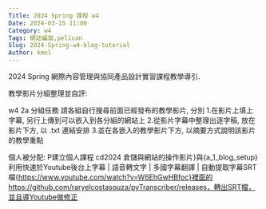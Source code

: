```yaml
---
Title: 2024 Spring 課程 w4
Date: 2024-03-15 11:00
Category: w4
Tags: 網誌編寫,pelican
Slug: 2024-Spring-w4-blog-tutorial
Author: kmol
---
```


2024 Spring 網際內容管理與協同產品設計實習課程教學導引.

<!-- PELICAN_END_SUMMARY -->

教學影片分組整理並自評:

w4 2a 分組任務
請各組自行搜尋前面已經發布的教學影片, 分別
1.在影片上填上字幕, 另行上傳到可以嵌入到各分組的網站上
2.從影片字幕中整理出逐字稿, 放在影片下方, 以 .txt 連結安排
3.並在各嵌入的教學影片下方, 以摘要方式說明該影片的教學重點

個人被分配:
P建立個人課程 cd2024 倉儲與網站的操作影片}與{a_1_blog_setup}
利用快速於Youtube後台上字幕 | 語音轉文字 | 多國字幕翻譯 | 自動提取字幕SRT檔{https://www.youtube.com/watch?v=W6EhGwHBfoc}裡面的https://github.com/raryelcostasouza/pyTranscriber/releases，轉出SRT檔，並且導Youtube做修正
